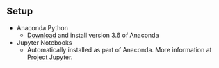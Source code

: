 ## Setup
* Anaconda Python
    * [Download](https://www.anaconda.com/download/) and install version 3.6 of Anaconda
* Jupyter Notebooks
    * Automatically installed as part of Anaconda. More information at [Project Jupyter](http://jupyter.org/).
